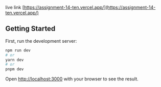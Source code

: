 live link [https://assignment-14-ten.vercel.app/](https://assignment-14-ten.vercel.app/)

## Getting Started

First, run the development server:

```bash
npm run dev
# or
yarn dev
# or
pnpm dev
```

Open [http://localhost:3000](http://localhost:3000) with your browser to see the result.
